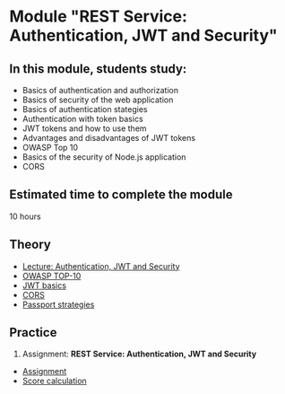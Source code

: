 # Module "REST Service: Authentication, JWT and Security"

## In this module, students study:

- Basics of authentication and authorization
- Basics of security of the web application
- Basics of authentication stategies
- Authentication with token basics
- JWT tokens and how to use them
- Advantages and disadvantages of JWT tokens
- OWASP Top 10
- Basics of the security of Node.js application
- CORS

## Estimated time to complete the module
10 hours

## Theory
- [Lecture: Authentication, JWT and Security](https://www.youtube.com/watch?v=K0K4bCQAfUM)
- [OWASP TOP-10](https://owasp.org/www-project-top-ten/)
- [JWT basics](https://jwt.io/introduction)
- [CORS](https://developer.mozilla.org/en-US/docs/Web/HTTP/CORS)
- [Passport strategies](https://www.passportjs.org/packages/)

## Practice
1. Assignment: **REST Service: Authentication, JWT and Security**
  - [Assignment](https://github.com/AlreadyBored/nodejs-assignments/blob/main/assignments/authentication/assignment.md)
  - [Score calculation](https://github.com/AlreadyBored/nodejs-assignments/blob/main/assignments/authentication/score.md)